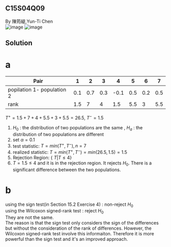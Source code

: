 ## C15S04Q09
By 陳筠緹,Yun-Ti Chen  
![image](https://github.com/user-attachments/assets/4098a449-8c08-4275-9319-dfa286bf37d3)
![image](https://github.com/user-attachments/assets/df1c41b7-2ec0-4e38-b283-369579a6d6d7)
## Solution 
# a
|Pair| 1 | 2 | 3 | 4 | 5 | 6 | 7 |
|----|---|---|---|---|---|---|---|
|popilation 1- population 2 |0.1|0.7|0.3|-0.1|0.5|0.2|0.5|
|rank|1.5| 7 | 4 |1.5| 5.5 | 3 | 5.5 | 

$T^+ = 1.5 + 7 + 4 + 5.5 + 3 + 5.5 = 26.5$, $T^-=1.5$ 
1. $H_0$ : the distribution of two populations are the same , $H_a$ : the distribution of two populations are different 
2. set $\alpha = 0.1$      
3. test statistic: $T = min(T^+, T^-) , n=7$    
4. realized statistic: $T = min(T^+, T^-) = min(26.5,1.5) = 1.5$    
5. Rejection Region: { $T | T \leq 4$}
6. $T=1.5\leq 4$ and it is in the rejection region. It rejects $H_0.$ There is a significant difference between the two populations.

# b
using the sign test(in Section 15.2 Exercise 4) : non-reject $H_0$  
using the Wilcoxon signed-rank test : reject $H_0$   
They are not the same.  
The reason is that the sign test only considers the sign of the differences but without the consideration of the rank of differences. However, the Wilcoxon signed-rank test involve this informaiton. Therefore it is more powerful than the sign test and it's an improved approach.

 
